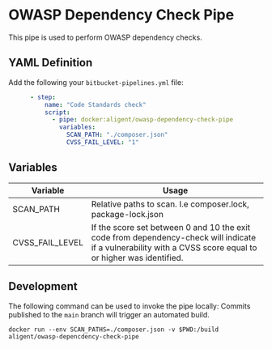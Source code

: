 # OWASP Dependency Check Pipe

This pipe is used to perform OWASP dependency checks.

## YAML Definition

Add the following your `bitbucket-pipelines.yml` file:

```yaml
      - step:
          name: "Code Standards check"
          script:
            - pipe: docker:aligent/owasp-dependency-check-pipe
              variables:
                SCAN_PATH: "./composer.json"
                CVSS_FAIL_LEVEL: "1"
```
## Variables

| Variable              | Usage                                                       |
| --------------------- | ----------------------------------------------------------- |
| SCAN_PATH             | Relative paths to scan. I.e composer.lock, package-lock.json |
| CVSS_FAIL_LEVEL       | If the score set between 0 and 10 the exit code from dependency-check will indicate if a vulnerability with a CVSS score equal to or higher was identified. |

## Development

The following command can be used to invoke the pipe locally:
Commits published to the `main` branch  will trigger an automated build.

```docker run --env SCAN_PATHS=./composer.json -v $PWD:/build aligent/owasp-depencdency-check-pipe```
